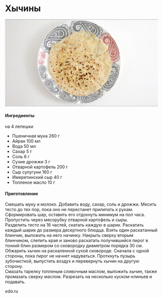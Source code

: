 ﻿---
image: ../pics/hychini.jpg
---
# Хычины

![Хычины](../pics/hychini.jpg)

#### Ингредиенты
на 4 лепешки

* Пшеничная мука 260 г
* Айран 100 мл
* Вода 50 мл
* Сахар 5 г
* Соль 6 г
* Сухие дрожжи 3 г
* Отварной картофель 200 г
* Сыр сулугуни 160 г
* Имеретинский сыр 40 г
* Топленое масло 10 г

#### Приготовление

Смешать муку и молоко. Добавить воду, сахар, соль и дрожжи. Месить тесто до тех пор, пока оно не перестанет прилипать к рукам. Сформировать шар, оставить его отдохнуть минимум на пол часа.  
Пропустить через мясорубку отварной картофель и сыры.  
Разделить тесто на 16 частей, скатать каждую в шарик. Раскатать каждый шарик до размера десертного блюдца. Взять один раскатанный блинчик, выложить на него начинку.
Накрыть сверху вторым блинчиком, слепить края и заново раскатать получившийся пирог в тонкий блин размером со сковородку диаметром порядка 30 см.  
Обжарить хычин на раскаленной сухой сковороде. Сначала с одной стороны, пока пирог не начнет надуваться. Проткнуть пузырь зубочисткой, выпустить воздух и перевернуть хычин на другую сторону.  
Смазать тарелку топленым сливочным маслом, выложить хычин, также промазать сверху маслом. Разрезать на несколько куском-клиньев и подавать.

*eda.ru*
